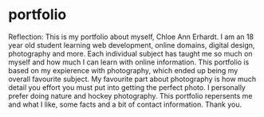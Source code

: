# portfolio
Reflection:
This is my portfolio about myself, Chloe Ann Erhardt. I am an 18 year old student learning web development, online domains, digital design, photography and more. Each individual subject has taught me so much on myself and how much I can learn with online information. This portfolio is based on my expierence with photography, which ended up being my overall favourite subject. My favourite part about photography is how much detail you effort you must put into getting the perfect photo. I personally prefer doing nature and hockey photography. This portfolio repersents me and what I like, some facts and a bit of contact information. 
Thank you. 